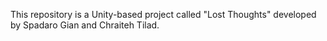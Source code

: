 This repository is a Unity-based project called "Lost Thoughts" developed by Spadaro Gian and Chraiteh Tilad.
